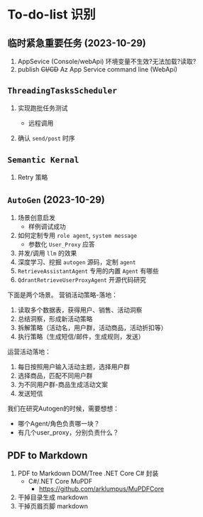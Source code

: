 # To-do-list 识别

## 临时紧急重要任务 (2023-10-29)
  1. AppSevice (Console/webApi) 环境变量不生效?无法加载?读取?
  1. publish ~~CI/CD~~ Az App Service command line (WebApi)

## `ThreadingTasksScheduler`
  1. 实现跑批任务测试
     
      - 远程调用 
  3. 确认 `send/post` 时序

## `Semantic Kernal`
  1. Retry 策略

## `AutoGen` (2023-10-29)
  1. 场景创意启发
     - 样例调试成功
  1. 如何定制专用 `role agent`, `system message`
     - 参数化 `User_Proxy` 应答
  1. 并发/调用 `llm` 的效果
  1. 深度学习、挖掘 `autogen` 源码，定制 `agent`
  1. `RetrieveAssistantAgent` 专用的内置 `Agent` 有哪些
  1. `QdrantRetrieveUserProxyAgent` 开源代码研究

  下面是两个场景。
  营销活动策略-落地：
  1. 读取多个数据表，获得用户、销售、活动洞察
  2. 总结洞察，形成新活动策略
  3. 拆解策略（活动名，用户群，活动商品，活动折扣等）
  4. 执行策略（生成短信/邮件，生成规则，发送）
  
  运营活动落地：
  1. 每日按照用户输入活动主题，选择用户群
  2. 选择商品，匹配不同用户群
  3. 为不同用户群-商品生成活动文案
  4. 发送短信

我们在研究Autogen的时候，需要想想：
 - 哪个Agent/角色负责哪一块？
 - 有几个user_proxy，分别负责什么？


## PDF to Markdown
  1. PDF to Markdown DOM/Tree .NET Core C# 封装
     - C#/.NET Core MuPDF
       - https://github.com/arklumpus/MuPDFCore
  1. 干掉目录生成 markdown
  1. 干掉页眉页脚 markdown
     
  

